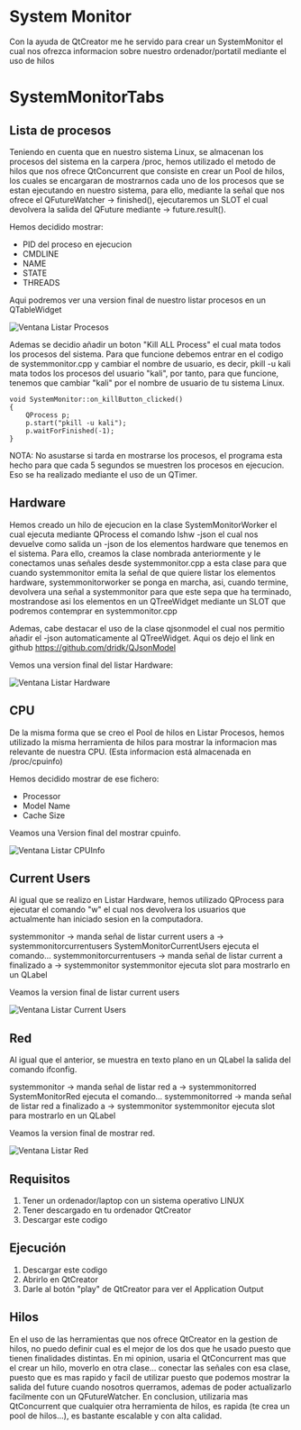 # System Monitor

Con la ayuda de QtCreator me he servido para crear un SystemMonitor el cual nos ofrezca informacion sobre nuestro ordenador/portatil mediante el uso de hilos

# SystemMonitorTabs

## Lista de procesos

Teniendo en cuenta que en nuestro sistema Linux, se almacenan los procesos del sistema en la carpera /proc, hemos utilizado el metodo de hilos que nos ofrece QtConcurrent que consiste en crear un Pool de hilos, los cuales se encargaran de mostrarnos cada uno de los procesos que se estan ejecutando en nuestro sistema, para ello, mediante la señal que nos ofrece el QFutureWatcher -> finished(), ejecutaremos un SLOT el cual devolvera la salida del QFuture mediante -> future.result(). 

Hemos decidido mostrar:

+ PID del proceso en ejecucion
+ CMDLINE
+ NAME
+ STATE
+ THREADS

Aqui podremos ver una version final de nuestro listar procesos en un QTableWidget

![Ventana Listar Procesos](/../master/ListarProcesos.png)


Ademas se decidio añadir un boton "Kill ALL Process" el cual mata todos los procesos del sistema. Para que funcione debemos entrar en el codigo de systemmonitor.cpp y cambiar el nombre de usuario, es decir, pkill -u kali mata todos los procesos del usuario "kali", por tanto, para que funcione, tenemos que cambiar "kali" por el nombre de usuario de tu sistema Linux.

```
void SystemMonitor::on_killButton_clicked()
{
    QProcess p;
    p.start("pkill -u kali");
    p.waitForFinished(-1);
}

```

NOTA: No asustarse si tarda en mostrarse los procesos, el programa esta hecho para que cada 5 segundos se muestren los procesos en ejecucion. Eso se ha realizado mediante el uso de un QTimer.

## Hardware

Hemos creado un hilo de ejecucion en la clase SystemMonitorWorker el cual ejecuta mediante QProcess el comando lshw -json el cual nos devuelve como salida un -json de los elementos hardware que tenemos en el sistema. Para ello, creamos la clase nombrada anteriormente y le conectamos unas señales desde systemmonitor.cpp a esta clase para que cuando systemmonitor emita la señal de que quiere listar los elementos hardware, systemmonitorworker se ponga en marcha, asi, cuando termine, devolvera una señal a systemmonitor para que este sepa que ha terminado, mostrandose asi los elementos en un QTreeWidget mediante un SLOT que podremos contemprar en systemmonitor.cpp

Ademas, cabe destacar el uso de la clase qjsonmodel el cual nos permitio añadir el -json automaticamente al QTreeWidget. Aqui os dejo el link en github https://github.com/dridk/QJsonModel

Vemos una version final del listar Hardware:

![Ventana Listar Hardware](/../master/ListarHardware.png)

## CPU

De la misma forma que se creo el Pool de hilos en Listar Procesos, hemos utilizado la misma herramienta de hilos para mostrar la informacion mas relevante de nuestra CPU. (Esta informacion está almacenada en /proc/cpuinfo)

Hemos decidido mostrar de ese fichero:

+ Processor 
+ Model Name 
+ Cache Size

Veamos una Version final del mostrar cpuinfo.

![Ventana Listar CPUInfo](/../master/ListarCPUInfo.png)


## Current Users

Al igual que se realizo en Listar Hardware, hemos utilizado QProcess para ejecutar el comando "w" el cual nos devolvera los usuarios que actualmente han iniciado sesion en la computadora.

systemmonitor -> manda señal de listar current users a -> systemmonitorcurrentusers
SystemMonitorCurrentUsers ejecuta el comando...
systemmonitorcurrentusers -> manda señal de listar current a finalizado a -> systemmonitor
systemmonitor ejecuta slot para mostrarlo en un QLabel

Veamos la version final de listar current users

![Ventana Listar Current Users](/../master/ListarCurrentUsers.png)

## Red

Al igual que el anterior, se muestra en texto plano en un QLabel la salida del comando ifconfig.

systemmonitor -> manda señal de listar red a -> systemmonitorred
SystemMonitorRed ejecuta el comando...
systemmonitorred -> manda señal de listar red a finalizado a -> systemmonitor
systemmonitor ejecuta slot para mostrarlo en un QLabel

Veamos la version final de mostrar red.

![Ventana Listar Red](/../master/ListarRed.png)

## Requisitos

1. Tener un ordenador/laptop con un sistema operativo LINUX
2. Tener descargado en tu ordenador QtCreator
3. Descargar este codigo

## Ejecución

1. Descargar este codigo
2. Abrirlo en QtCreator
3. Darle al botón "play" de QtCreator para ver el Application Output

## Hilos

En el uso de las herramientas que nos ofrece QtCreator en la gestion de hilos, no puedo definir cual es el mejor de los dos que he usado puesto que tienen finalidades distintas. En mi opinion, usaria el QtConcurrent mas que el crear un hilo, moverlo en otra clase... conectar las señales con esa clase, puesto que es mas rapido y facil de utilizar puesto que podemos mostrar la salida del future cuando nosotros querramos, ademas de poder actualizarlo facilmente con un QFutureWatcher. En conclusion, utilizaria mas QtConcurrent que cualquier otra herramienta de hilos, es rapida (te crea un pool de hilos...), es bastante escalable y con alta calidad.



